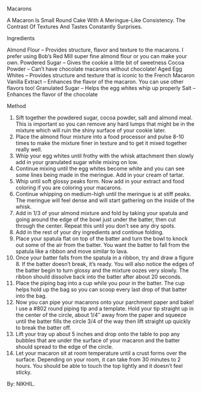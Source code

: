 Macarons

A Macaron Is Small Round Cake With A Meringue-Like Consistency. The Contrast Of Textures And Tastes Constantly Surprises.

Ingredients

Almond Flour – Provides structure, flavor and texture to the macarons. I prefer using Bob’s Red Mill super fine almond flour or you can make your own.
Powdered Sugar – Gives the cookie a little bit of sweetness 
Cocoa Powder – Can’t have chocolate macarons without chocolate!
Aged Egg Whites – Provides structure and texture that is iconic to the French Macaron
Vanilla Extract – Enhances the flavor of the macaron. You can use other flavors too!
Granulated Sugar – Helps the egg whites whip up properly
Salt – Enhances the flavor of the chocolate

Method

1. Sift together the powdered sugar, cocoa powder, salt and almond meal. This is important so you can remove any hard lumps that might be in the mixture which will ruin the shiny surface of your cookie later.
2. Place the almond flour mixture into a food processor and pulse 8-10 times to make the mixture finer in texture and to get it mixed together really well.
3. Whip your egg whites until frothy with the whisk attachment then slowly add in your granulated sugar while mixing on low.
4. Continue mixing until the egg whites become white and you can see some lines being made in the meringue. Add in your cream of tartar.
5. Whip until soft glossy peaks form. Now add in your extract and food coloring if you are coloring your macarons.
6. Continue whipping on medium-high until the meringue is at stiff peaks. The meringue will feel dense and will start gathering on the inside of the whisk.
7. Add in 1/3 of your almond mixture and fold by taking your spatula and going around the edge of the bowl just under the batter, then cut through the center. Repeat this until you don’t see any dry spots.
8. Add in the rest of your dry ingredients and continue folding.
9. Place your spatula flat on top of the batter and turn the bowl to knock out some of the air from the batter. You want the batter to fall from the spatula like a ribbon and move similar to lava. 
10. Once your batter falls from the spatula in a ribbon, try and draw a figure 8. If the batter doesn’t break, it’s ready. You will also notice the edges of the batter begin to turn glossy and the mixture oozes very slowly. The ribbon should dissolve back into the batter after about 20 seconds.
11. Place the piping bag into a cup while you pour in the batter. The cup helps hold up the bag so you can scoop every last drop of that batter into the bag.
12. Now you can pipe your macarons onto your parchment paper and bake! I use a #802 round piping tip and a template. Hold your tip straight up in the center of the circle, about 1/4″ away from the paper and squeeze until the batter fills the circle 3/4 of the way then lift straight up quickly to break the batter off.
13. Lift your tray up about 5 inches and drop onto the table to pop any bubbles that are under the surface of your macaron and the batter should spread to the edge of the circle.
14. Let your macaron sit at room temperature until a crust forms over the surface. Depending on your room, it can take from 30 minutes to 2 hours. You should be able to touch the top lightly and it doesn’t feel sticky.

By: NIKHIL.
